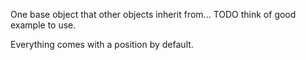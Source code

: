 One base object that other objects inherit from... TODO think of good example to use.

Everything comes with a position by default.